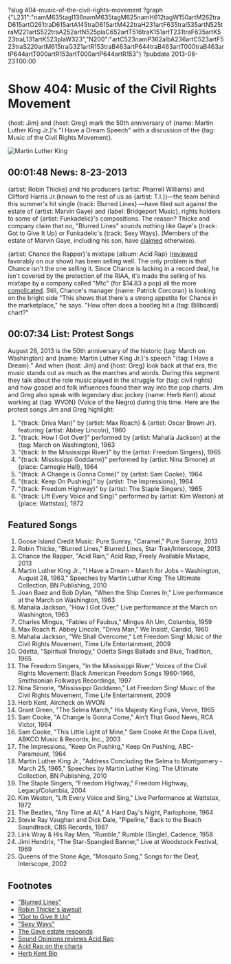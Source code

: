 ?slug 404-music-of-the-civil-rights-movement
?graph {"L231":"namM635tagI136namM635tagM625namH612tagW150artM262traD615artO261traD615artA145traD615artM422traH231artF635traI535artN525traM221artS522traA252artN525plaC652artT516traK151artT231traF635artK523traL131artK523plaW323","N200":"artC523namP362albA236artC523artF523traS220artM615traG321artR153traB463artP644traB463artT000traB463artP644artT000artR153artT000artP644artR153"}
?pubdate 2013-08-23T00:00

# Show 404: Music of the Civil Rights Movement

{host: Jim} and {host: Greg} mark the 50th anniversary of {name: Martin Luther King Jr.}'s "I Have a Dream Speech" with a discussion of the {tag: Music of the Civil Rights Movement}.

![Martin Luther King](http://static.soundopinions.org/images/2013/ihaveadream.jpg)

## 00:01:48 News: 8-23-2013
{artist: Robin Thicke} and his producers {artist: Pharrell Williams} and Clifford Harris Jr.(known to the rest of us as {artist: T.I.})—the team behind this summer's hit single {track: Blurred Lines} —have filed suit against the estate of {artist: Marvin Gaye} and {label: Bridgeport Music}, rights holders to some of {artist: Funkadelic}'s compositions. The reason? Thicke and company claim that no,  "Blurred Lines" sounds nothing like Gaye's {track: Got to Give It Up} or Funkadelic's {track: Sexy Ways}. (Members of the estate of Marvin Gaye, including his son, have [claimed](http://www.nydailynews.com/entertainment/music-arts/marvin-gaye-son-implies-robin-thicke-ace-lawsuit-article-1.1433640) otherwise).

{artist: Chance the Rapper}'s mixtape {album: Acid Rap} ([reviewed](https://soundcloud.com/soundopinions/sound-opinions-reviews-acid) favorably on our show) has been selling well. The only problem is that Chance isn't the one selling it. Since Chance is lacking in a record deal, he isn't covered by the protection of the RIAA, it's made the selling of his mixtape by a company called "Mtc" (for $14.83 a pop) all the more [complicated](http://www.billboard.com/biz/articles/news/legal-and-management/5650665/chance-the-rapper-with-acid-rap-mixtape-meets-the). Still, Chance's manager {name: Patrick Corcoran} is looking on the bright side "This shows that there's a strong appetite for Chance in the marketplace," he says. "How often does a bootleg hit a {tag: Billboard} chart?"

## 00:07:34 List: Protest Songs
August 28, 2013 is the 50th anniversary of the historic {tag: March on Washington} and {name: Martin Luther King Jr.}'s speech "{tag: I Have a Dream}." And when {host: Jim} and {host: Greg} look back at that era, the music stands out as much as the marches and words. During this segment they talk about the role music played in the struggle for {tag: civil rights} and how gospel and folk influences found their way into the pop charts. Jim and Greg also speak with legendary disc jockey {name: Herb Kent} about working at {tag: WVON} (Voice of the Negro) during this time. Here are the protest songs Jim and Greg highlight:

1. "{track: Driva Man}" by {artist: Max Roach} & {artist: Oscar Brown Jr}. featuring {artist: Abbey Lincoln}, 1960
2. "{track: How I Got Over}" performed by {artist: Mahalia Jackson} at the {tag: March on Washington}, 1963
1. "{track: In the Mississippi River}" by the {artist: Freedom Singers}, 1965
1. "{track: Mississippi Goddamn}" performed by {artist: Nina Simone} at {place: Carnegie Hall}, 1964
1. "{track: A Change is Gonna Come}" by {artist: Sam Cooke}, 1964
1. "{track: Keep On Pushing}" by {artist: The Impressions}, 1964
1. "{track: Freedom Highway}" by {artist: The Staple Singers}, 1965 
1. "{track: Lift Every Voice and Sing}" performed by {artist: Kim Weston} at {place: Wattstax}, 1972


## Featured Songs
1. Goose Island Credit Music: Pure Sunray, "Caramel," Pure Sunray, 2013
1. Robin Thicke, "Blurred Lines," Blurred Lines, Star Trak/Interscope, 2013
1. Chance the Rapper, "Acid Rain," Acid Rap, Freely Available Mixtape, 2013
1. Martin Luther King Jr., "I Have a Dream – March for Jobs – Washington, August 28, 1963," Speeches by Martin Luther King: The Ultimate Collection, BN Publishing, 2010
1. Joan Baez and Bob Dylan, "When the Ship Comes In," Live performance at the March on Washington, 1963
1. Mahalia Jackson, "How I Got Over," Live performance at the March on Washington, 1963
1. Charles Mingus, "Fables of Faubus," Mingus Ah Um, Columbia, 1959
1. Max Roach ft. Abbey Lincoln, "Driva Man," We Insist!, Candid, 1960
1. Mahalia Jackson, "We Shall Overcome," Let Freedom Sing! Music of the Civil Rights Movement, Time Life Entertainment, 2009
1. Odetta, "Spiritual Triology," Odetta Sings Ballads and Blue, Tradition, 1965
1. The Freedom Singers, "In the Mississippi River," Voices of the Civil Rights Movement: Black American Freedom Songs 1960-1966, Smithsonian Folkways Recordings, 1997
1. Nina Simone, "Mississippi Goddamn," Let Freedom Sing! Music of the Civil Rights Movement, Time Life Entertainment, 2009
1. Herb Kent, Aircheck on WVON
1. Grant Green, "The Selma March," His Majesty King Funk, Verve, 1965
1. Sam Cooke, "A Change Is Gonna Come," Ain't That Good News, RCA Victor, 1964
1. Sam Cooke, "This Little Light of Mine," Sam Cooke At the Copa (Live), ABKCO Music & Records, Inc., 2003
1. The Impressions, "Keep On Pushing," Keep On Pushing, ABC-Paramount, 1964
1. Martin Luther King Jr., "Address Concluding the Selma to Montgomery - March 25, 1965," Speeches by Martin Luther King: The Ultimate Collection, BN Publishing, 2010
1. The Staple Singers, "Freedom Highway," Freedom Highway, Legacy/Columbia, 2004
1. Kim Weston, "Lift Every Voice and Sing," Live Performance at Wattstax, 1972
1. The Beatles, "Any Time at All," A Hard Day's Night, Parlophone, 1964
1. Stevie Ray Vaughan and Dick Dale, "Pipeline," Back to the Beach Soundtrack, CBS Records, 1987
1. Link Wray & His Ray Men, "Rumble," Rumble (Single), Cadence, 1958
1. Jimi Hendrix, "The Star-Spangled Banner," Live at Woodstock Festival, 1969
1. Queens of the Stone Age, "Mosquito Song," Songs for the Deaf, Interscope, 2002

## Footnotes
- ["Blurred Lines"](http://www.vevo.com/watch/robin-thicke/blurred-lines-unrated-version/USUV71300526)
- [Robin Thicke's lawsuit](http://www.hollywoodreporter.com/sites/default/files/custom/Documents/ESQ/Robin_Thicke_Complaint%20for%20Declaratory%20Relief%202013.08.15.pdf)
- ["Got to Give It Up"](http://www.youtube.com/watch?v=wRcVQDELAd4)
- ["Sexy Ways"](http://www.youtube.com/watch?v=JxKOQ3SfGhg)
- [The Gaye estate responds](http://www.nydailynews.com/entertainment/music-arts/marvin-gaye-son-implies-robin-thicke-ace-lawsuit-article-1.1433640)
- [Sound Opinions reviews Acid Rap](https://soundcloud.com/soundopinions/sound-opinions-reviews-acid)
- [Acid Rap on the charts](http://www.billboard.com/biz/articles/news/legal-and-management/5650665/chance-the-rapper-with-acid-rap-mixtape-meets-the)
- [Herb Kent Bio](http://www.thehistorymakers.com/biography/herb-kent-39)
